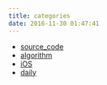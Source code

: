 ```yaml
---
title: categories
date: 2016-11-30 01:47:41
---
```


- [source_code](/categories/source-code/)
- [algorithm](/categories/algorithm/)
- [iOS](/categories/iOS/)
- [daily](/categories/daily)
